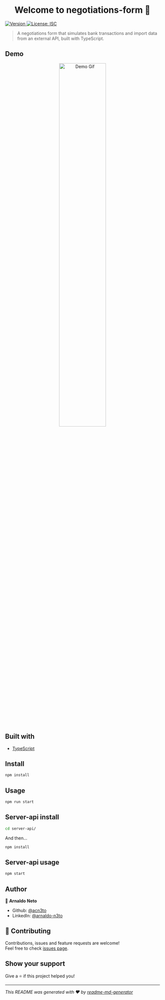 <h1 align="center">Welcome to negotiations-form 👋</h1>
<p>
  <a href="https://www.npmjs.com/package/bank" target="_blank">
    <img alt="Version" src="https://img.shields.io/npm/v/bank.svg">
  </a>
  <a href="#" target="_blank">
    <img alt="License: ISC" src="https://img.shields.io/badge/License-ISC-yellow.svg" />
  </a>
</p>

> A negotiations form that simulates bank transactions and import data from an external API, built with TypeScript.


## Demo 

<div align="center">
<img width="55%" src="https://media.giphy.com/media/vr4KJYq5Es6eLkNeaf/giphy.gif" alt="Demo Gif">
</div>

## Built with

* [TypeScript](https://www.typescriptlang.org/)

## Install

```sh
npm install
```

## Usage

```sh
npm run start
```

## Server-api install

```sh
cd server-api/
```

And then...

```sh
npm install
```

## Server-api usage

```sh
npm start
```

## Author

👤 **Arnaldo Neto**

* Github: [@acn3to](https://github.com/acn3to)
* LinkedIn: [@arnaldo-n3to](https://linkedin.com/in/arnaldo-n3to)

## 🤝 Contributing

Contributions, issues and feature requests are welcome!<br />Feel free to check [issues page](https://github.com/acn3to/typescript-negotiations-form/issues). 

## Show your support

Give a ⭐️ if this project helped you!

***
_This README was generated with ❤️ by [readme-md-generator](https://github.com/kefranabg/readme-md-generator)_
